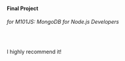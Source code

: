 #### Final Project 
###### for M101JS: MongoDB for Node.js Developers
<br/>

I highly recommend it!

